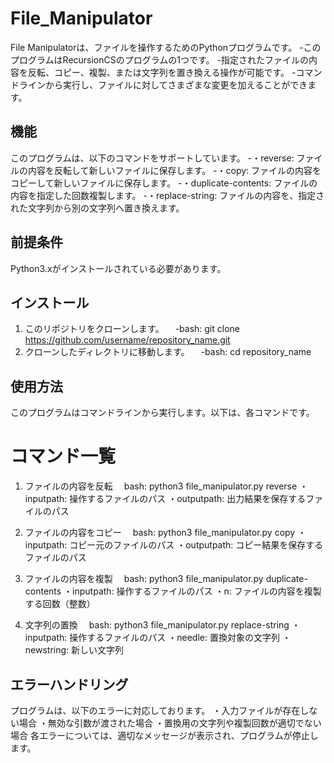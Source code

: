 # File_Manipulator
File Manipulatorは、ファイルを操作するためのPythonプログラムです。
-このプログラムはRecursionCSのプログラムの1つです。
-指定されたファイルの内容を反転、コピー、複製、または文字列を置き換える操作が可能です。
-コマンドラインから実行し、ファイルに対してさまざまな変更を加えることができます。

## 機能
このプログラムは、以下のコマンドをサポートしています。
-・reverse: ファイルの内容を反転して新しいファイルに保存します。
-・copy: ファイルの内容をコピーして新しいファイルに保存します。
-・duplicate-contents: ファイルの内容を指定した回数複製します。
-・replace-string: ファイルの内容を、指定された文字列から別の文字列へ置き換えます。

## 前提条件
Python3.xがインストールされている必要があります。

## インストール
1. このリポジトリをクローンします。
　-bash: git clone https://github.com/username/repository_name.git
2. クローンしたディレクトリに移動します。
　-bash: cd repository_name

## 使用方法
このプログラムはコマンドラインから実行します。以下は、各コマンドです。

# コマンド一覧
1. ファイルの内容を反転
　bash: python3 file_manipulator.py reverse <inputpath> <outputpath>
・inputpath: 操作するファイルのパス
・outputpath: 出力結果を保存するファイルのパス

2. ファイルの内容をコピー
　bash: python3 file_manipulator.py copy <inputpath> <outputpath>
・inputpath: コピー元のファイルのパス
・outputpath: コピー結果を保存するファイルのパス

3. ファイルの内容を複製
　bash: python3 file_manipulator.py duplicate-contents <inputpath> <n>
・inputpath: 操作するファイルのパス
・n: ファイルの内容を複製する回数（整数）

4. 文字列の置換
　bash: python3 file_manipulator.py replace-string <inputpath> <needle> <newstring>
・inputpath: 操作するファイルのパス
・needle: 置換対象の文字列
・newstring: 新しい文字列

## エラーハンドリング
プログラムは、以下のエラーに対応しております。
・入力ファイルが存在しない場合
・無効な引数が渡された場合
・置換用の文字列や複製回数が適切でない場合
各エラーについては、適切なメッセージが表示され、プログラムが停止します。
